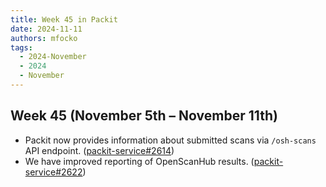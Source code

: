 ```yaml
---
title: Week 45 in Packit
date: 2024-11-11
authors: mfocko
tags:
  - 2024-November
  - 2024
  - November
---
```


## Week 45 (November 5th – November 11th)

- Packit now provides information about submitted scans via `/osh-scans` API endpoint. ([packit-service#2614](https://github.com/packit/packit-service/pull/2614))
- We have improved reporting of OpenScanHub results. ([packit-service#2622](https://github.com/packit/packit-service/pull/2622))
